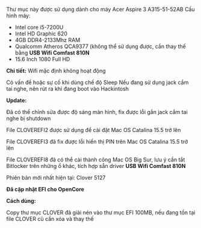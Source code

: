 Thư mục này được sử dụng dành cho máy Acer Aspire 3 A315-51-52AB
Cấu hình máy:

* Intel core i5-7200U
* Intel HD Graphic 620
* 4GB DDR4-2133Mhz RAM
* Qualcomm Atheros QCA9377 (không thể sử dụng được, cần thay thế bằng **USB Wifi Comfast 810N**
* 15.6 Inch 1080 Full HD

**Chi tiết:**
Wifi mặc định không hoạt động

Có vấn đề hoặc sự cố khi dùng chế độ Sleep
Nếu đang sử dụng jack cắm tai nghe, nên rút ra khi đang boot vào Hackintosh

**Update:**

Đã có thể chỉnh sửa được độ sáng màn hình, fix được lỗi gắn jack cắm tai nghe bị shutdown

File CLOVEREFI2 được sử dụng để cài đặt Mac OS Catalina 15.5 trở lên

File CLOVEREFI3 đã fix được lỗi hiển thị PIN trên Mac OS Catalina 15.5 trở lên

File CLOVEREFI8 đã có thể cài thành công Mac OS Big Sur, lưu ý cần tắt Bitlocker trên những ổ khác, tích hợp sẵn driver **USB Wifi Comfast 810N**

Phiên bản mới nhất hiện tại: Clover 5127

**Đã cập nhật EFI cho OpenCore**

**Cách dùng:**

Copy thư mục CLOVER đã giải nén vào thư mục EFI 100MB, nếu đang tồn tại file CLOVER cũ cần xóa và thay thế
